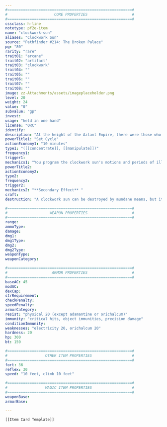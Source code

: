 ```yaml
---
#========================================================#
#                     CORE PROPERTIES                    #
#========================================================#
cssclass: h-line
notetype: pf2e-item
name: "clockwork-sun"
aliases: "Clockwork Sun"
source: "Pathfinder #214: The Broken Palace"
pg: "80"
rarity: "rare"
trait01: "arcane"
trait02: "artifact"
trait03: "clockwork"
trait04: ""
trait05: ""
trait06: ""
trait07: ""
trait08: ""
image: zz-Attachments/assets/imageplaceholder.png
level: 20
weight: 24
value: "0"
subvalue: "gp"
invest:
usage: "held in one hand"
license: "ORC"
identify:
description: "At the height of the Azlant Empire, there were those who had the wealth and skill to elevate the hobby of terrarium-keeping into a truly breathtaking endeavor. By deploying a clockwork sun into a subterranean cavern, these power-drunk overlords introduced a day-night cycle to chambers that otherwise would never have felt the touch of sunlight. At Azlant's height, an elite association of powerful spellcasters and aristocrats kept vast underground terrariums outfitted with clockwork suns, competing to see who could create the most astounding 'personal world.' Yet not all clockwork suns were the playthings of the rich and bored. The one in En-Gokal served a practical purpose, nurturing farmlands that kept the inmates and staff of the prison fed. Even now, centuries after the cataclysmic events of Earthfall, this clockwork sun continues its relentless crawl across the cavern above Underheaven.<br><br>A clockwork sun is an elephant-sized sphere of polished bronze plates fitted with glowing crystals, all arranged around a heart of grinding gears. An array of magical lenses amplifies the energy shed by a single aeon stone set in the center of the artifact, generating light that mimics that of a real sun. A series of short, spider-like legs along one side of the sun grants the artifact lumbering mobility. So long as at least one of these appendages remains in contact with a solid surface, the clockwork sun moves as if gravity were pulling it toward that surface, allowing the sun to move along walls and across ceilings with ease (although a clockwork sun walking on a wall or ceiling immediately falls if it loses contact with this surface).  "
powerTitle1: "Set Cycle"
actionEconomy1: "10 minutes"
type1: "([[concentrate]], [[manipulate]])"
frequency1:
trigger1:
mechanics1: "You program the clockwork sun's motions and periods of illumination over the course of a 24-hour cycle. The clockwork sun follows this cycle exactly and must return to its starting point at the end of each cycle. If it does so, the act of the cycle automatically winds the clockwork sun, and it repeats the cycle. A clockwork sun that encounters an unexpected barrier can navigate simple blockades by moving around or climbing over them—as such, many users set a clockwork sun's cycle to take less time than 24 hours, giving the artifact plenty of time to return to its starting spot if it's forced take detours.<br><br>As part of setting the clockwork sun's cycle, you also determine the periods during which the artifact is illuminated; the total illumination time can't be longer than half the sun's total cycle time (typically 12 hours). While illuminated, a clockwork sun sheds bright light equivalent to that of a sunny day to a radius of 1 mile. A sighted creature that ends their turn within 20 feet of an illuminated clockwork sun and didn't [[Avert Gaze]] during their turn must succeed at a DC 43 Fortitude check save or be [[Dazzled]] for 1 minute ([[Blinded]] for 1 minute on a critical failure). Creatures at a further distance can look directly at the light without fear, as it's not as intense as true sunlight.  Creatures that are vulnerable to sunlight (such as deros or vampires) do not treat the light of a clockwork sun as true sunlight, but if they start their turn within the illumination, they must succeed at a DC 43 Will check save or become [[Sickened|Sickened 1]] ([[Sickened|Sickened 2]] on a critical failure) from the minor but discomforting pain the near-sunlight induces.  "
powerTitle2:
actionEconomy2:
type2:
frequency2:
trigger2:
mechanics2: "**Secondary Effect** "
craft:
destruction: "A clockwork sun can be destroyed by mundane means, but its armored frame and high Hit Points make them difficult to damage. A clockwork sun reduced to 0 HP is destroyed and explodes in a blast of shrapnel and fire in a 40-foot emanation. Creatures in the area take `dice: 10d6` 10d6 piercing + `dice: 10d6` 10d6 fire damage (DC 43 Reflex check save)."

#========================================================#
#                   WEAPON PROPERTIES                    #
#========================================================#
range: 
ammoType:
damage: 
dmg1:
dmg1Type:
dmg2:
dmg2Type:
weaponType:
weaponCategory:

#========================================================#
#                    ARMOR PROPERTIES                    #
#========================================================#
baseAC: 45
modAC:
dexCap:
strRequirement:
checkPenalty:
speedPenalty:
armorCategory:
resist: "physical 20 (except adamantine or orichalcum)"
immunity: "critical hits, object immunities, precision damage"
conditionImmunity:
weaknesses: "electricity 20, orichalcum 20"
hardness: 20
hp: 300
bt: 150 

#========================================================#
#                 OTHER ITEM PROPERTIES                  #
#========================================================#
fort: 36
reflex: 30
speed: "10 feet, climb 10 feet"

#========================================================#
#                 MAGIC ITEM PROPERTIES                  #
#========================================================#
weaponBase:
armorBase:

---
```


```meta-bind-embed
[[Item Card Template]]
```
